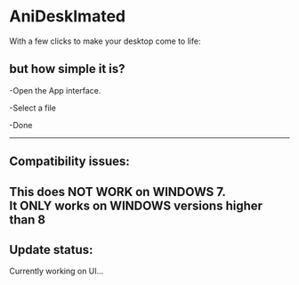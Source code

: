 # AniDeskImated
With a few clicks to make your desktop come to life:

but how simple it is?
----------------------------------------------------------------------------------------

-Open the App interface.

-Select a file

-Done

_____________________
Compatibility issues:
----------------------------------------------------
This does NOT WORK on WINDOWS 7.                   
It ONLY works on WINDOWS versions higher than 8    
----------------------------------------------------

Update status:
----------------------------------------------------------------------------------------
Currently working on UI...

